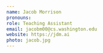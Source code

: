 ```yaml
---
name: Jacob Morrison
pronouns: 
role: Teaching Assistant
email: jacobm00@cs.washington.edu
website: https://jdm.ai
photo: jacob.jpg
---
```


<!-- OH: Wed 4:30-5:30pm, [Zoom](https://washington.zoom.us/my/ivyguo) -->
